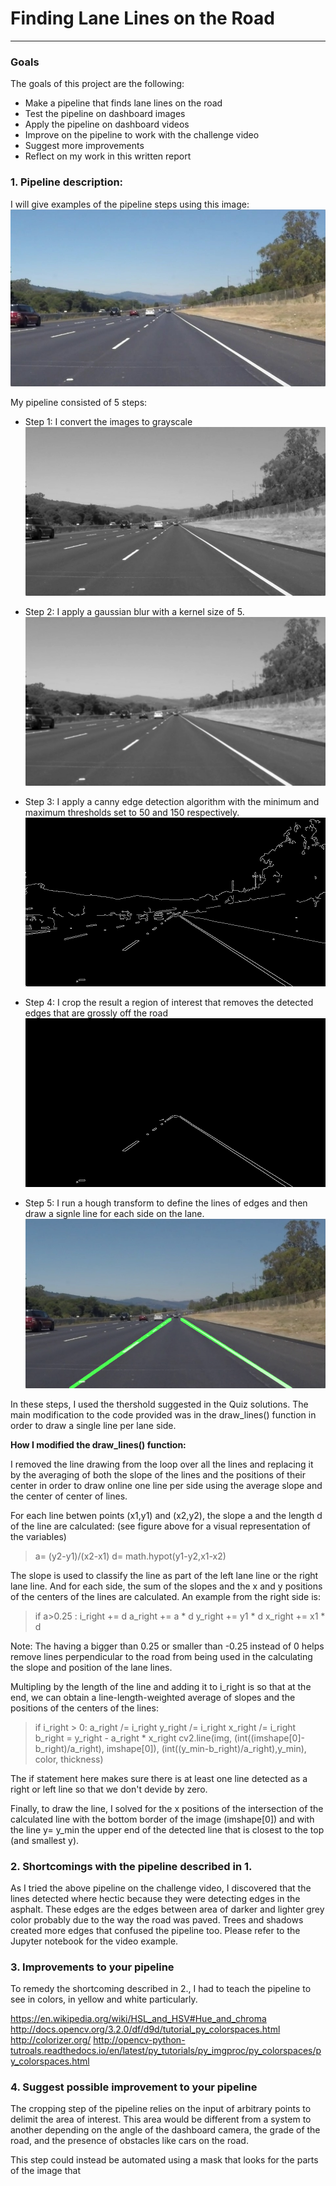 # **Finding Lane Lines on the Road** 


[//]: # (Image References)

[image1]: ./steps_images/solidWhiteRight.jpg "solidWhiteCurve"
[image2]: ./steps_images/solidWhiteRight_gray.jpg "greyscale"
[image3]: ./steps_images/solidWhiteRight_gray_blur.jpg "Blurred"
[image4]: ./steps_images/solidWhiteRight_canny.jpg "Edges"
[image5]: ./steps_images/solidWhiteRight_crop.jpg "Cropped"
[image6]: ./test_images_output/solidWhiteRight_output.jpg "solidWhiteCurve Output"


---

### Goals

The goals of this project are the following:
* Make a pipeline that finds lane lines on the road
* Test the pipeline on dashboard images
* Apply the pipeline on dashboard videos
* Improve on the pipeline to work with the challenge video
* Suggest more improvements
* Reflect on my work in this written report

### 1. Pipeline description:
I will give examples of the pipeline steps using this image:
![alt text][image1]

My pipeline consisted of 5 steps:
* Step 1: I convert the images to grayscale
![alt text][image2]

* Step 2: I apply a gaussian blur with a kernel size of 5. 
![alt text][image3]

* Step 3: I apply a canny edge detection algorithm with the minimum and maximum thresholds set to 50 and 150 respectively. 
![alt text][image4]

* Step 4: I crop the result a region of interest that removes the detected edges that are grossly off the road
![alt text][image5]

* Step 5: I run a hough transform  to define the lines of edges and then draw a signle line for each side on the lane.
![alt text][image6]


In these steps, I used the thershold suggested in the Quiz solutions. The main modification to the code provided was in the draw\_lines() function in order to draw a single line per lane side.

**How I modified the draw\_lines() function:**
  
 I removed the line drawing from the loop over all the lines and replacing it by the averaging of both the slope of the lines and the positions of their center in order to draw online one line per side using the average slope and the center of center of lines. 
 
 For each line betwen points (x1,y1) and (x2,y2), the slope a and the length d of the line are calculated: (see figure above for a visual representation of the variables)
>  a= (y2-y1)/(x2-x1)
>  d= math.hypot(y1-y2,x1-x2)
 
 The slope is used to classify the line as part of the left lane line or the right lane line. And for each side, the sum of the slopes and the x and y positions of the centers of the lines are calculated. An example from the right side is:
>  if a>0.25 :
>       i_right += d
>       a_right += a  * d
>       y_right += y1 * d
>       x_right += x1 * d

Note: The having a bigger than 0.25 or smaller than -0.25 instead of 0 helps remove lines perpendicular to the road from being used in the calculating the slope and position of the lane lines.

 Multipling by the length of the line and adding it to i\_right is so that at the end, we can obtain a line-length-weighted average of slopes and the positions of the centers of the lines:
> if i_right > 0: 
>        a_right /= i_right
>        y_right /= i_right
>        x_right /= i_right
>        b_right = y_right - a_right * x_right
>        cv2.line(img, (int((imshape[0]-b_right)/a_right), imshape[0]), (int((y_min-b_right)/a_right),y_min), color, thickness)

The if statement here makes sure there is at least one line detected as a right or left line so that we don't devide by zero.

Finally, to draw the line, I solved for the x positions of the intersection of the calculated line with the bottom border of the image (imshape[0]) and with the line y= y\_min the upper end of the detected line that is closest to the top (and smallest y). 


### 2. Shortcomings with the pipeline described in 1.

As I tried the above pipeline on the challenge video, I discovered that the lines detected where hectic because they were detecting edges in the asphalt. These edges are the edges between area of darker and lighter grey color probably due to the way the road was paved. Trees and shadows created more edges that confused the pipeline too. Please refer to the Jupyter notebook for the video example.


### 3. Improvements to your pipeline

To remedy the shortcoming described in 2., I had to teach the pipeline to see in colors, in yellow and white particularly.


    


https://en.wikipedia.org/wiki/HSL_and_HSV#Hue_and_chroma
http://docs.opencv.org/3.2.0/df/d9d/tutorial_py_colorspaces.html
http://colorizer.org/
http://opencv-python-tutroals.readthedocs.io/en/latest/py_tutorials/py_imgproc/py_colorspaces/py_colorspaces.html

### 4. Suggest possible improvement to your pipeline

The cropping step of the pipeline relies on the input of arbitrary points to delimit the area of interest. This area would be different from a system to another depending on the angle of the dashboard camera, the grade of the road, and the presence of obstacles like cars on the road. 

This step could instead be automated using a mask that looks for the parts of the image that 

